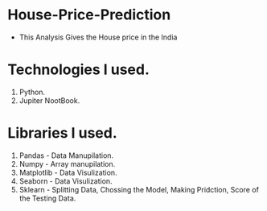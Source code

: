 # House-Price-Prediction
* This Analysis Gives the House price in the India
# Technologies I used.
  1. Python.
  2. Jupiter NootBook.
# Libraries I used.
 1. Pandas - Data Manupilation.
 2. Numpy - Array manupilation.
 3. Matplotlib - Data Visulization.
 4. Seaborn  - Data Visulization.
 5. Sklearn - Splitting Data, Chossing the Model, Making Pridction, Score of the Testing Data.
